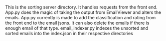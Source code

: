 This is the sorting server directory. It handles requests from the front end.
App.py does the magic of taking the output from EmailViewer and alters the emails.
    App.py currently is made to add the classification and rating from the front end to the email jsons. It can also delete the emails if there is enough email of that type.
email_indexer.py indexes the unsorted and sorted emails into the index.json in their respective directories